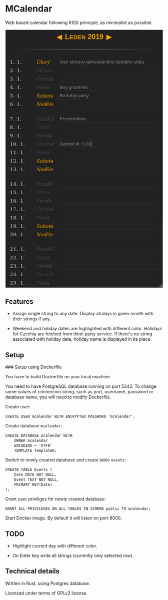 # MCalendar

Web based calendar following KISS principle, as minimalist as possible.

![Screenshot](./screenshot.png?raw=true "Screenshot")

## Features

 - Assign single string to any date. Display all days in given month with their strings if any.

 - Weekend and holiday dates are highlighted with different color. Holidays for Czechia are fetched from third-party service. If there's no string associated with holiday date, holiday name is displayed in its place.

## Setup

### Setup using Dockerfile

You have to build Dockerfile on your local machine.

You need to have PostgreSQL database running on port 5342. To change some values of connection string, such as port, username, password or database name, you will need to modify Dockerfile.

Create user:

    CREATE USER mcalendar WITH ENCRYPTED PASSWORD 'mcalendar';

Create database `mcalendar`:

    CREATE DATABASE mcalendar WITH
        OWNER mcalendar
        ENCODING = 'UTF8'
        TEMPLATE template0;

Switch to newly created database and create table `events`:

    CREATE TABLE Events (
        Date DATE NOT NULL,
        Event TEXT NOT NULL,
        PRIMARY KEY(Date)
    );

Grant user priviliges for newly created database:

    GRANT ALL PRIVILEGES ON ALL TABLES IN SCHEMA public TO mcalendar;

Start Docker image. By default it will listen on port 8000.

## TODO

 - Highlight current day with different color.

 - On Enter key write all strings (currently only selected row).

## Technical details

Written in Rust, using Postgres database.

Licensed under terms of GPLv3 license.
